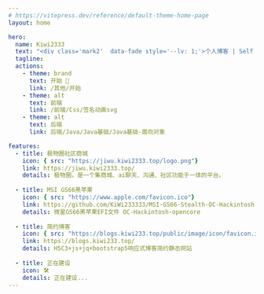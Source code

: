 ```yaml
---
# https://vitepress.dev/reference/default-theme-home-page
layout: home

hero:
  name: Kiwi2333
  text: "<div class='mark2'  data-fade style='--lv: 1;'>个人博客 | Self Blog</div>"
  tagline: 
  actions:
    - theme: brand
      text: 开始 🎨
      link: /其他/开始
    - theme: alt
      text: 前端
      link: /前端/Css/签名动画svg
    - theme: alt
      text: 后端
      link: 后端/Java/Java基础/Java基础-面向对象

features: 
  - title: 极物圈社区商城
    icon: { src: "https://jiwu.kiwi2333.top/logo.png"}
    link: https://jiwu.kiwi2333.top/
    details: 极物圈，是一个集商城、ai聊天、沟通、社区功能于一体的平台。
    
  - title: MSI GS66黑苹果
    icon: { src: "https://www.apple.com/favicon.ico"}
    link: https://github.com/KiWi233333/MSI-GS66-Stealth-OC-Hackintosh-opencore/releases/tag/1.0.1
    details: 微星GS66黑苹果EFI文件 OC-Hackintosh-opencore
    
  - title: 简约博客
    icon: { src: "https://blogs.kiwi233.top/public/image/icon/favicon.ico"}
    link: https://blogs.kiwi233.top/
    details: H5C3+js+jq+bootstrap5响应式博客简约静态网站
    
  - title: 正在建设
    icon: 🛠
    details: 正在建设...
---
```

